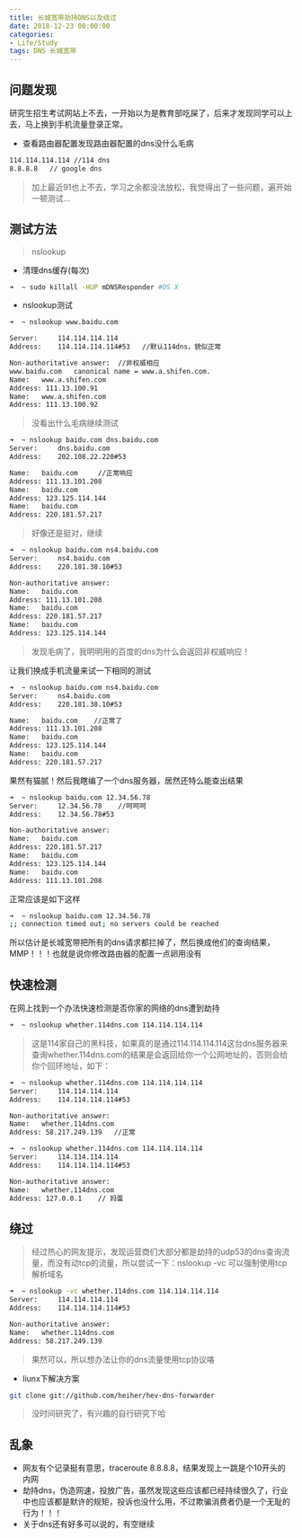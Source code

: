 ```yaml
---
title: 长城宽带劫持DNS以及绕过
date: 2018-12-23 00:00:00
categories:
- Life/Study
tags: DNS 长城宽带
---
```


## 问题发现

研究生招生考试网站上不去，一开始以为是教育部吃屎了，后来才发现同学可以上去，马上换到手机流量登录正常。

- 查看路由器配置发现路由器配置的dns没什么毛病

```bash
114.114.114.114 //114 dns
8.8.8.8   // google dns
```

> 加上最近91也上不去，学习之余都没法放松，我觉得出了一些问题，遍开始一顿测试...

## 测试方法

>  nslookup

- 清理dns缓存(每次)

```bash
➜  ~ sudo killall -HUP mDNSResponder #OS X
```

- nslookup测试

```bash
➜  ~ nslookup www.baidu.com    

Server:		114.114.114.114      
Address:	114.114.114.114#53   //默认114dns，貌似正常

Non-authoritative answer:  //非权威相应
www.baidu.com	canonical name = www.a.shifen.com.
Name:	www.a.shifen.com
Address: 111.13.100.91
Name:	www.a.shifen.com
Address: 111.13.100.92
```

> 没看出什么毛病继续测试

```bash
➜  ~ nslookup baidu.com dns.baidu.com 
Server:		dns.baidu.com
Address:	202.108.22.220#53

Name:	baidu.com     //正常响应
Address: 111.13.101.208
Name:	baidu.com
Address: 123.125.114.144
Name:	baidu.com
Address: 220.181.57.217
```

> 好像还是挺对，继续

```bash
➜  ~ nslookup baidu.com ns4.baidu.com
Server:		ns4.baidu.com
Address:	220.181.38.10#53

Non-authoritative answer:
Name:	baidu.com
Address: 111.13.101.208
Name:	baidu.com
Address: 220.181.57.217
Name:	baidu.com
Address: 123.125.114.144
```

> 发现毛病了，我明明用的百度的dns为什么会返回非权威响应！

让我们换成手机流量来试一下相同的测试

```bash
➜  ~ nslookup baidu.com ns4.baidu.com
Server:		ns4.baidu.com
Address:	220.181.38.10#53

Name:	baidu.com    //正常了
Address: 111.13.101.208
Name:	baidu.com
Address: 123.125.114.144
Name:	baidu.com
Address: 220.181.57.217
```

果然有猫腻！然后我瞎编了一个dns服务器，居然还特么能查出结果

```bash
➜  ~ nslookup baidu.com 12.34.56.78  
Server:		12.34.56.78    //呵呵呵
Address:	12.34.56.78#53

Non-authoritative answer:
Name:	baidu.com
Address: 220.181.57.217
Name:	baidu.com
Address: 123.125.114.144
Name:	baidu.com
Address: 111.13.101.208
```

正常应该是如下这样

```bash
➜  ~ nslookup baidu.com 12.34.56.78
;; connection timed out; no servers could be reached
```

所以估计是长城宽带把所有的dns请求都拦掉了，然后换成他们的查询结果，MMP！！！也就是说你修改路由器的配置一点卵用没有

## 快速检测

在网上找到一个办法快速检测是否你家的网络的dns遭到劫持

```bash
➜  ~ nslookup whether.114dns.com 114.114.114.114
```

> 这是114家自己的黑科技，如果真的是通过114.114.114.114这台dns服务器来查询whether.114dns.com的结果是会返回给你一个公网地址的，否则会给你个回环地址，如下：

```bash
➜  ~ nslookup whether.114dns.com 114.114.114.114                        
Server:		114.114.114.114
Address:	114.114.114.114#53

Non-authoritative answer:
Name:	whether.114dns.com
Address: 58.217.249.139   //正常
```

```bash
➜  ~ nslookup whether.114dns.com 114.114.114.114
Server:		114.114.114.114
Address:	114.114.114.114#53

Non-authoritative answer:
Name:	whether.114dns.com
Address: 127.0.0.1    // 妈蛋
```

## 绕过

> 经过热心的网友提示，发现运营商们大部分都是劫持的udp53的dns查询流量，而没有动tcp的流量，所以尝试一下：nslookup -vc 可以强制使用tcp解析域名

```bash
➜  ~ nslookup -vc whether.114dns.com 114.114.114.114
Server:		114.114.114.114
Address:	114.114.114.114#53

Non-authoritative answer:
Name:	whether.114dns.com
Address: 58.217.249.139
```

> 果然可以，所以想办法让你的dns流量使用tcp协议咯

- liunx下解决方案

```bash
git clone git://github.com/heiher/hev-dns-forwarder
```

> 没时间研究了，有兴趣的自行研究下哈

## 乱象

- 网友有个记录挺有意思，traceroute 8.8.8.8，结果发现上一跳是个10开头的内网
- 劫持dns，伪造网速，投放广告，虽然发现这些应该都已经持续很久了，行业中也应该都是默许的规矩，投诉也没什么用，不过欺骗消费者仍是一个无耻的行为！！！
- 关于dns还有好多可以说的，有空继续